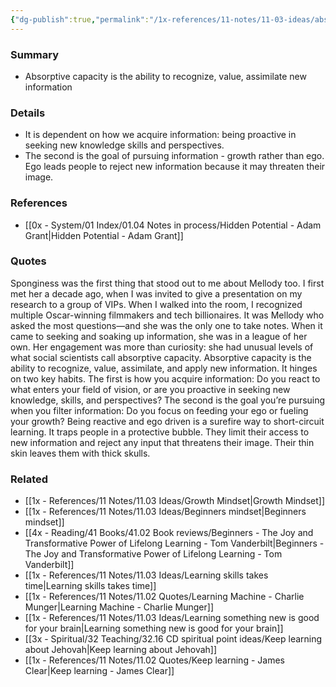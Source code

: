 ```yaml
---
{"dg-publish":true,"permalink":"/1x-references/11-notes/11-03-ideas/absorptive-capacity-the-ability-to-recognize-value-assimilate-new-information/","title":"Absorptive capacity - the ability to recognize, value, assimilate new information","created":"2024-05-28T19:11:52.945+03:00","updated":"2024-05-29T07:07:18.897+03:00"}
---
```



### Summary
- Absorptive capacity is the ability to recognize, value, assimilate new information

### Details
- It is dependent on how we acquire information: being proactive in seeking new knowledge skills and perspectives. 
- The second is the goal of pursuing information - growth rather than ego. Ego leads people to reject new information because it may threaten their image.

### References
- [[0x - System/01 Index/01.04 Notes in process/Hidden Potential - Adam Grant\|Hidden Potential - Adam Grant]]

### Quotes
Sponginess was the first thing that stood out to me about Mellody too. I first met her a decade ago, when I was invited to give a presentation on my research to a group of VIPs. When I walked into the room, I recognized multiple Oscar-winning filmmakers and tech billionaires. It was Mellody who asked the most questions—and she was the only one to take notes. When it came to seeking and soaking up information, she was in a league of her own. Her engagement was more than curiosity: she had unusual levels of what social scientists call absorptive capacity. Absorptive capacity is the ability to recognize, value, assimilate, and
apply new information. It hinges on two key habits. The first is how you acquire information: Do you react to what enters your field of vision, or are you proactive in seeking new knowledge, skills, and perspectives? The second is the goal you’re pursuing when you filter information: Do you focus on feeding your ego or fueling your growth? Being reactive and ego driven is a surefire way to short-circuit learning. It traps people in a protective bubble. They limit their access to new information and reject any input that threatens their image. Their thin skin leaves them with thick skulls.

### Related
- [[1x - References/11 Notes/11.03 Ideas/Growth Mindset\|Growth Mindset]]
- [[1x - References/11 Notes/11.03 Ideas/Beginners mindset\|Beginners mindset]]
- [[4x - Reading/41 Books/41.02 Book reviews/Beginners - The Joy and Transformative Power of Lifelong Learning - Tom Vanderbilt\|Beginners - The Joy and Transformative Power of Lifelong Learning - Tom Vanderbilt]]
- [[1x - References/11 Notes/11.03 Ideas/Learning skills takes time\|Learning skills takes time]]
- [[1x - References/11 Notes/11.02 Quotes/Learning Machine - Charlie Munger\|Learning Machine - Charlie Munger]]
- [[1x - References/11 Notes/11.03 Ideas/Learning something new is good for your brain\|Learning something new is good for your brain]]
- [[3x - Spiritual/32 Teaching/32.16 CD spiritual point ideas/Keep learning about Jehovah\|Keep learning about Jehovah]]
- [[1x - References/11 Notes/11.02 Quotes/Keep learning - James Clear\|Keep learning - James Clear]]